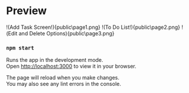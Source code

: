 # Preview
!(Add Task Screen!){public\page1.png}
!(To Do List!){public\page2.png}
!(Edit and Delete Options){public\page3.png}
### `npm start`

Runs the app in the development mode.\
Open [http://localhost:3000](http://localhost:3000) to view it in your browser.

The page will reload when you make changes.\
You may also see any lint errors in the console.

